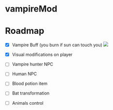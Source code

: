 # vampireMod

# Roadmap

- [X] Vampire Buff (you burn if sun can touch you)
![](https://i.ibb.co/bdDRqQ4/buffimg.png)
- [X] Visual modifications on player
- [ ] Vampire hunter NPC
- [ ] Human NPC
- [ ] Blood potion item
- [ ] Bat transformation
- [ ] Animals control

